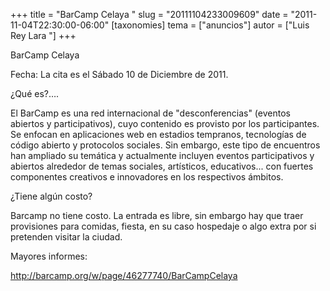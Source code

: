 +++
title = "BarCamp Celaya "
slug = "20111104233009609"
date = "2011-11-04T22:30:00-06:00"
[taxonomies]
tema = ["anuncios"]
autor = ["Luis Rey Lara "]
+++

BarCamp Celaya

Fecha: La cita es el Sábado 10 de Diciembre de 2011.

¿Qué es?….

<!-- more -->

El BarCamp es una red internacional de "desconferencias" (eventos abiertos y
participativos), cuyo contenido es provisto por los participantes. Se enfocan en
aplicaciones web en estadios tempranos, tecnologías de código abierto y
protocolos sociales. Sin embargo, este tipo de encuentros han ampliado su
temática y actualmente incluyen eventos participativos y abiertos alrededor de
temas sociales, artísticos, educativos... con fuertes componentes creativos e
innovadores en los respectivos ámbitos.

¿Tiene algún costo?

Barcamp no tiene costo. La entrada es libre, sin embargo hay que traer
provisiones para comidas, fiesta, en su caso hospedaje o algo extra por si
pretenden visitar la ciudad.

Mayores informes:

<http://barcamp.org/w/page/46277740/BarCampCelaya>
